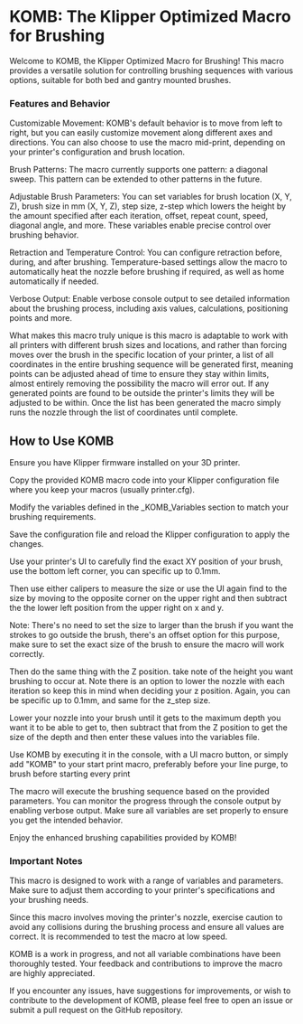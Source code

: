 <h1>KOMB: The Klipper Optimized Macro for Brushing</h1>

Welcome to KOMB, the Klipper Optimized Macro for Brushing! This macro provides a versatile solution for controlling brushing sequences with various options, suitable for both bed and gantry mounted brushes.

<h3>Features and Behavior</h3>

Customizable Movement: KOMB's default behavior is to move from left to right, but you can easily customize movement along different axes and directions. You can also choose to use the macro mid-print, depending on your printer's configuration and brush location.

Brush Patterns: The macro currently supports one pattern: a diagonal sweep. This pattern can be extended to other patterns in the future.

Adjustable Brush Parameters: You can set variables for brush location (X, Y, Z), brush size in mm (X, Y, Z), step size, z-step which lowers the height by the amount specified after each iteration, offset, repeat count, speed, diagonal angle, and more. These variables enable precise control over brushing behavior.

Retraction and Temperature Control: You can configure retraction before, during, and after brushing. Temperature-based settings allow the macro to automatically heat the nozzle before brushing if required, as well as home automatically if needed. 

Verbose Output: Enable verbose console output to see detailed information about the brushing process, including axis values, calculations, positioning points and more. 

What makes this macro truly unique is this macro is adaptable to work with all printers with different brush sizes and locations, and rather than forcing moves over the brush in the specific location of your printer, a list of all coordinates in the entire brushing sequence will be generated first, meaning points can be adjusted ahead of time to ensure they stay within limits, almost entirely removing the possibility the macro will error out. If any generated points are found to be outside the printer's limits they will be adjusted to be within. Once the list has been generated the macro simply runs the nozzle through the list of coordinates until complete. 

<h2>How to Use KOMB</h2>

Ensure you have Klipper firmware installed on your 3D printer.

Copy the provided KOMB macro code into your Klipper configuration file where you keep your macros (usually printer.cfg).

Modify the variables defined in the _KOMB_Variables section to match your brushing requirements.

Save the configuration file and reload the Klipper configuration to apply the changes.

Use your printer's UI to carefully find the exact XY position of your brush, use the bottom left corner, you can specific up to 0.1mm. 

Then use either calipers to measure the size or use the UI again find to the size by moving to the opposite corner on the upper right and then subtract the the lower left position from the upper right on x and y. 

Note: There's no need to set the size to larger than the brush if you want the strokes to go outside the brush, there's an offset option for this purpose, make sure to set the exact size of the brush to ensure the macro will work correctly.

Then do the same thing with the Z position. take note of the height you want brushing to occur at. Note there is an option to lower the nozzle with each iteration so keep this in mind when deciding your z position. Again, you can be specific up to 0.1mm, and same for the z_step size.

Lower your nozzle into your brush until it gets to the maximum depth you want it to be able to get to, then subtract that from the Z position to get the size of the depth and then enter these values into the variables file.

Use KOMB by executing it in the console, with a UI macro button, or simply add "KOMB" to your start print macro, preferably before your line purge, to brush before starting every print

The macro will execute the brushing sequence based on the provided parameters. You can monitor the progress through the console output by enabling verbose output. Make sure all variables are set properly to ensure you get the intended behavior. 

Enjoy the enhanced brushing capabilities provided by KOMB!

<h3>Important Notes</h3>
This macro is designed to work with a range of variables and parameters. Make sure to adjust them according to your printer's specifications and your brushing needs.

Since this macro involves moving the printer's nozzle, exercise caution to avoid any collisions during the brushing process and ensure all values are correct. It is recommended to test the macro at low speed.

KOMB is a work in progress, and not all variable combinations have been thoroughly tested. Your feedback and contributions to improve the macro are highly appreciated.

If you encounter any issues, have suggestions for improvements, or wish to contribute to the development of KOMB, please feel free to open an issue or submit a pull request on the GitHub repository.
